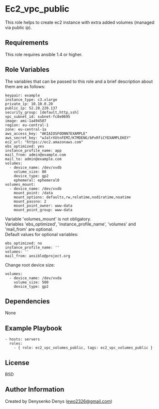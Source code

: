 Ec2_vpc_public
==============

This role helps to create ec2 instance with extra added volumes (managed via public ip).

Requirements
------------

This role requires ansible 1.4 or higher.

Role Variables
--------------

The variables that can be passed to this role and a brief description about them are as follows:

    keypair: example
    instance_type: c3.xlarge
    private_ip: 10.10.0.20
    public_ip: 52.28.220.137
    security_group: [default,http,ssh]
    vpc_subnet_id: subnet-fc8e0695
    image: ami-1a494507
    region: eu-central-1
    zone: eu-central-1a
    aws_access_key: "AKIAIOSFODNN7EXAMPLE"
    aws_secret_key: "wJalrXUtnFEMI/K7MDENG/bPxRfiCYEXAMPLEKEY"
    ec2_url: "https://ec2.amazonaws.com"
    ebs_optimized: yes
    instance_profile_name: app
    mail_from: admin@example.com
    mail_to: admin@example.com
    volumes:
      - device_name: /dev/xvdb
        volume_size: 80
        device_type: gp2
        ephemeral: ephemeral0
    volumes_mount:
      - device_name: /dev/xvdb
        mount_point: /data
        mount_options: defaults,rw,relatime,nodiratime,noatime
        mount_passno: 2
        mount_point_owner: www-data
        mount_point_group: www-data

Variable 'volumes_mount' is not obligatory.  
Variables 'ebs_optimized', 'instance_profile_name', 'volumes' and 'mail_from' are optional.  
Default values for optional variables:

    ebs_optimized: no
    instance_profile_name: ''
    volumes: ''
    mail_from: ansible@project.org

Change root device size:

    volumes:
      - device_name: /dev/xvda
        volume_size: 500
        device_type: gp2

Dependencies
------------

None

Example Playbook
----------------

    - hosts: servers
      roles:
        - { role: ec2_vpc_volumes_public, tags: ec2_vpc_volumes_public }

License
-------

BSD

Author Information
------------------

Created by Denysenko Denys (ewo2326@gmail.com)
